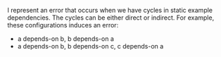 I represent an error that occurs when we have cycles in static example dependencies. The cycles can be either direct or indirect. For example,  these configurations induces an error:
- a depends-on b, b depends-on a
- a depends-on b, b depends-on c, c depends-on a